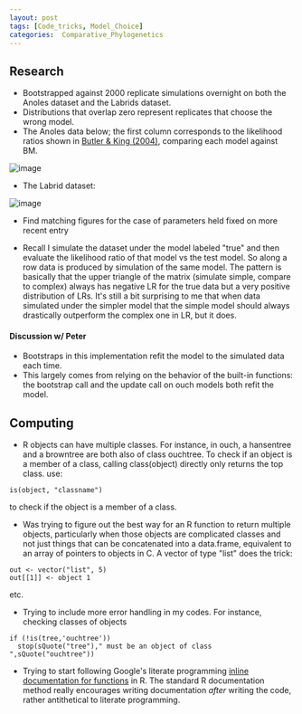 ```yaml
---
layout: post
tags: [Code_tricks, Model_Choice]
categories:  Comparative_Phylogenetics
---
```






 





Research
--------

-   Bootstrapped against 2000 replicate simulations overnight on both
    the Anoles dataset and the Labrids dataset.
-   Distributions that overlap zero represent replicates that choose the
    wrong model.
-   The Anoles data below; the first column corresponds to the
    likelihood ratios shown in [Butler & King
    (2004)](http://www.journals.uchicago.edu/doi/abs/10.1086/426002 "http://www.journals.uchicago.edu/doi/abs/10.1086/426002"),
    comparing each model against BM.

![image](http://openwetware.org/images/thumb/0/0f/Anoles_full_LR.png/600px-Anoles_full_LR.png)

-   The Labrid dataset:

![image](http://openwetware.org/images/thumb/6/6c/Labrid_full_LR.png/600px-Labrid_full_LR.png)

-   Find matching figures for the case of parameters held fixed on more
    recent entry

-   Recall I simulate the dataset under the model labeled "true" and
    then evaluate the likelihood ratio of that model vs the test model.
    So along a row data is produced by simulation of the same model. The
    pattern is basically that the upper triangle of the matrix (simulate
    simple, compare to complex) always has negative LR for the true data
    but a very positive distribution of LRs. It's still a bit surprising
    to me that when data simulated under the simpler model that the
    simple model should always drastically outperform the complex one in
    LR, but it does.

#### Discussion w/ Peter

-   Bootstraps in this implementation refit the model to the simulated
    data each time.
-   This largely comes from relying on the behavior of the built-in
    functions: the bootstrap call and the update call on ouch models
    both refit the model.

Computing
---------

-   R objects can have multiple classes. For instance, in ouch, a
    hansentree and a browntree are both also of class ouchtree. To check
    if an object is a member of a class, calling class(object) directly
    only returns the top class. use:

~~~~ {.de1}
is(object, "classname")
~~~~

to check if the object is a member of a class.

-   Was trying to figure out the best way for an R function to return
    multiple objects, particularly when those objects are complicated
    classes and not just things that can be concatenated into a
    data.frame, equivalent to an array of pointers to objects in C. A
    vector of type "list" does the trick:

~~~~ {.de1}
out <- vector("list", 5)
out[[1]] <- object 1
~~~~

etc.

-   Trying to include more error handling in my codes. For instance,
    checking classes of objects

~~~~ {.de1}
if (!is(tree,'ouchtree'))
  stop(sQuote("tree")," must be an object of class ",sQuote("ouchtree"))
~~~~

-   Trying to start following Google's literate programming [inline
    documentation for
    functions](http://google-styleguide.googlecode.com/svn/trunk/google-r-style.html#functiondefinition "http://google-styleguide.googlecode.com/svn/trunk/google-r-style.html#functiondefinition")
    in R. The standard R documentation method really encourages writing
    documentation *after* writing the code, rather antithetical to
    literate programming.

